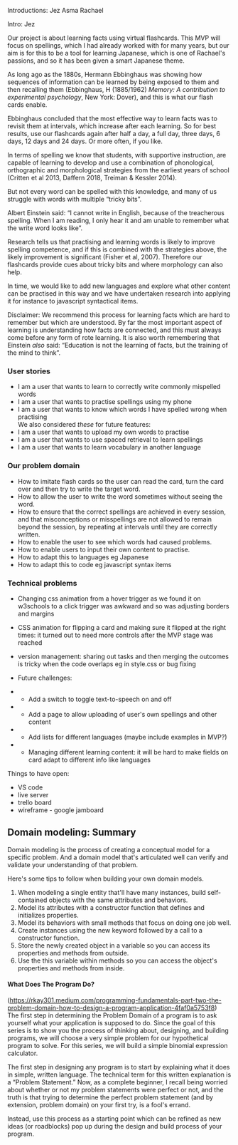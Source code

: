 Introductions: Jez Asma Rachael

Intro: Jez

Our project is about learning facts using virtual flashcards. This MVP will
focus on spellings, which I had already worked with for many years, but our aim
is for this to be a tool for learning Japanese, which is one of Rachael's
passions, and so it has been given a smart Japanese theme.

As long ago as the 1880s, Hermann Ebbinghaus was showing how sequences of
information can be learned by being exposed to them and then recalling them
(Ebbinghaus, H (1885/1962) _Memory: A contribution to experimental psychology_,
New York: Dover), and this is what our flash cards enable.

Ebbinghaus concluded that the most effective way to learn facts was to revisit
them at intervals, which increase after each learning. So for best results, use
our flashcards again after half a day, a full day, three days, 6 days, 12 days
and 24 days. Or more often, if you like.

In terms of spelling we know that students, with supportive instruction, are
capable of learning to develop and use a combination of phonological,
orthographic and morphological strategies from the earliest years of school
(Critten et al 2013, Daffern 2018, Treiman & Kessler 2014).

But not every word can be spelled with this knowledge, and many of us struggle
with words with multiple “tricky bits”.

Albert Einstein said: “I cannot write in English, because of the treacherous
spelling. When I am reading, I only hear it and am unable to remember what the
write word looks like”.

Research tells us that practising and learning words is likely to improve
spelling competence, and if this is combined with the strategies above, the
likely improvement is significant (Fisher et al, 2007). Therefore our flashcards
provide cues about tricky bits and where morphology can also help.

In time, we would like to add new languages and explore what other content can
be practised in this way and we have undertaken research into applying it for
instance to javascript syntactical items.

Disclaimer: We recommend this process for learning facts which are hard to
remember but which are understood. By far the most important aspect of learning
is understanding how facts are connected, and this must always come before any
form of rote learning. It is also worth remembering that Einstein _also_ said:
“Education is not the learning of facts, but the training of the mind to think”.

### User stories

- I am a user that wants to learn to correctly write commonly mispelled words
- I am a user that wants to practise spellings using my phone
- I am a user that wants to know which words I have spelled wrong when
  practising  
  We also considered _these_ for future features:
- I am a user that wants to upload my own words to practise
- I am a user that wants to use spaced retrieval to learn spellings
- I am a user that wants to learn vocabulary in another language

### Our problem domain

- How to imitate flash cards so the user can read the card, turn the card over
  and then try to write the target word.
- How to allow the user to write the word sometimes without seeing the word.
- How to ensure that the correct spellings are achieved in every session, and
  that misconceptions or misspellings are not allowed to remain beyond the
  session, by repeating at intervals until they are correctly written.
- How to enable the user to see which words had caused problems.
- How to enable users to input their own content to practise.
- How to adapt this to languages eg Japanese
- How to adapt this to code eg javascript syntax items

### Technical problems

- Changing css animation from a hover trigger as we found it on w3schools to a
  click trigger was awkward and so was adjusting borders and margins
- CSS animation for flipping a card and making sure it flipped at the right
  times: it turned out to need more controls after the MVP stage was reached
- version management: sharing out tasks and then merging the outcomes is tricky
  when the code overlaps eg in style.css or bug fixing

- Future challenges:
- - Add a switch to toggle text-to-speech on and off
- - Add a page to allow uploading of user's own spellings and other content
- - Add lists for different languages (maybe include examples in MVP?)
- - Managing different learning content: it will be hard to make fields on card
    adapt to different info like languages

Things to have open:

- VS code
- live server
- trello board
- wireframe - google jamboard

## Domain modeling: Summary

Domain modeling is the process of creating a conceptual model for a specific
problem. And a domain model that's articulated well can verify and validate your
understanding of that problem.

Here's some tips to follow when building your own domain models.

1. When modeling a single entity that'll have many instances, build
   self-contained objects with the same attributes and behaviors.
2. Model its attributes with a constructor function that defines and initializes
   properties.
3. Model its behaviors with small methods that focus on doing one job well.
4. Create instances using the new keyword followed by a call to a constructor
   function.
5. Store the newly created object in a variable so you can access its properties
   and methods from outside.
6. Use the this variable within methods so you can access the object's
   properties and methods from inside.

#### What Does The Program Do?

(<a href="https://rkay301.medium.com/programming-fundamentals-part-two-the-problem-domain-how-to-design-a-program-application-4faf0a5753f8">https://rkay301.medium.com/programming-fundamentals-part-two-the-problem-domain-how-to-design-a-program-application-4faf0a5753f8)</a>  
The first step in determining the Problem Domain of a program is to ask yourself
what your application is supposed to do. Since the goal of this series is to
show you the process of thinking about, designing, and building programs, we
will choose a very simple problem for our hypothetical program to solve. For
this series, we will build a simple binomial expression calculator.

The first step in designing any program is to start by explaining what it does
in simple, written language. The technical term for this written explanation is
a “Problem Statement.” Now, as a complete beginner, I recall being worried about
whether or not my problem statements were perfect or not, and the truth is that
trying to determine the perfect problem statement (and by extension, problem
domain) on your first try, is a fool's errand.

Instead, use this process as a starting point which can be refined as new ideas
(or roadblocks) pop up during the design and build process of your program.
